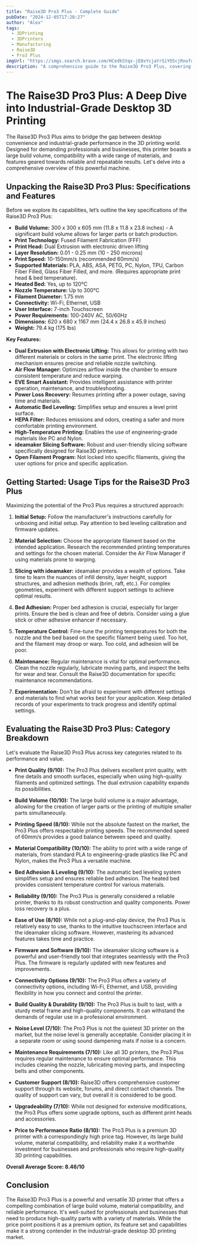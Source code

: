 ```yaml
---
title: "Raise3D Pro3 Plus - Complete Guide"
pubDate: "2024-12-05T17:28:27"
author: "Alex"
tags:
  - 3DPrinting
  - 3DPrinters
  - Manufacturing
  - Raise3D
  - Pro3 Plus
imgUrl: "https://imgs.search.brave.com/HCedkStqx-jE0xYcjaYrSiYO5cjRnofuEF8lLhTxsyg/rs:fit:860:0:0:0/g:ce/aHR0cHM6Ly9jZG4u/aWRlYWxvLmNvbS9m/b2xkZXIvUHJvZHVj/dC8yMDE3NjQvNS8y/MDE3NjQ1NjAvczFf/cHJvZHVrdGJpbGRf/bWF4L3JhaXNlM2Qt/cHJvMy1wbHVzLmpw/Zw"
description: "A comprehensive guide to the Raise3D Pro3 Plus, covering specifications, usage tips, and comparisons with similar products."
---
```


# The Raise3D Pro3 Plus: A Deep Dive into Industrial-Grade Desktop 3D Printing

The Raise3D Pro3 Plus aims to bridge the gap between desktop convenience and industrial-grade performance in the 3D printing world. Designed for demanding professionals and businesses, this printer boasts a large build volume, compatibility with a wide range of materials, and features geared towards reliable and repeatable results. Let's delve into a comprehensive overview of this powerful machine.

## Unpacking the Raise3D Pro3 Plus: Specifications and Features

Before we explore its capabilities, let’s outline the key specifications of the Raise3D Pro3 Plus:

*   **Build Volume:** 300 x 300 x 605 mm (11.8 x 11.8 x 23.8 inches) - A significant build volume allows for larger parts or batch production.
*   **Print Technology:** Fused Filament Fabrication (FFF)
*   **Print Head:** Dual Extrusion with electronic driven lifting
*   **Layer Resolution:** 0.01 - 0.25 mm (10 - 250 microns)
*   **Print Speed:** 10-150mm/s (recommended 60mm/s)
*   **Supported Materials:** PLA, ABS, ASA, PETG, PC, Nylon, TPU, Carbon Fiber Filled, Glass Fiber Filled, and more. (Requires appropriate print head & bed temperature).
*   **Heated Bed:** Yes, up to 120°C
*   **Nozzle Temperature:** Up to 300°C
*   **Filament Diameter:** 1.75 mm
*   **Connectivity:** Wi-Fi, Ethernet, USB
*   **User Interface:** 7-inch Touchscreen
*   **Power Requirements:** 100-240V AC, 50/60Hz
*   **Dimensions:** 620 x 680 x 1167 mm (24.4 x 26.8 x 45.9 inches)
*   **Weight:** 79.4 kg (175 lbs)

**Key Features:**

*   **Dual Extrusion with Electronic Lifting:** This allows for printing with two different materials or colors in the same print. The electronic lifting mechanism ensures precise and reliable nozzle switching.
*   **Air Flow Manager:** Optimizes airflow inside the chamber to ensure consistent temperature and reduce warping.
*   **EVE Smart Assistant:** Provides intelligent assistance with printer operation, maintenance, and troubleshooting.
*   **Power Loss Recovery:** Resumes printing after a power outage, saving time and materials.
*   **Automatic Bed Leveling:** Simplifies setup and ensures a level print surface.
*   **HEPA Filter:** Reduces emissions and odors, creating a safer and more comfortable printing environment.
*   **High-Temperature Printing:** Enables the use of engineering-grade materials like PC and Nylon.
*   **ideamaker Slicing Software:** Robust and user-friendly slicing software specifically designed for Raise3D printers.
*   **Open Filament Program:** Not locked into specific filaments, giving the user options for price and specific application.

## Getting Started: Usage Tips for the Raise3D Pro3 Plus

Maximizing the potential of the Pro3 Plus requires a structured approach:

1.  **Initial Setup:** Follow the manufacturer's instructions carefully for unboxing and initial setup. Pay attention to bed leveling calibration and firmware updates.

2.  **Material Selection:** Choose the appropriate filament based on the intended application. Research the recommended printing temperatures and settings for the chosen material. Consider the Air Flow Manager if using materials prone to warping.

3.  **Slicing with ideamaker:** ideamaker provides a wealth of options. Take time to learn the nuances of infill density, layer height, support structures, and adhesion methods (brim, raft, etc.). For complex geometries, experiment with different support settings to achieve optimal results.

4.  **Bed Adhesion:** Proper bed adhesion is crucial, especially for larger prints. Ensure the bed is clean and free of debris. Consider using a glue stick or other adhesive enhancer if necessary.

5.  **Temperature Control:** Fine-tune the printing temperatures for both the nozzle and the bed based on the specific filament being used. Too hot, and the filament may droop or warp. Too cold, and adhesion will be poor.

6.  **Maintenance:** Regular maintenance is vital for optimal performance. Clean the nozzle regularly, lubricate moving parts, and inspect the belts for wear and tear. Consult the Raise3D documentation for specific maintenance recommendations.

7.  **Experimentation:** Don't be afraid to experiment with different settings and materials to find what works best for your application. Keep detailed records of your experiments to track progress and identify optimal settings.

## Evaluating the Raise3D Pro3 Plus: Category Breakdown

Let's evaluate the Raise3D Pro3 Plus across key categories related to its performance and value.

*   **Print Quality (9/10):** The Pro3 Plus delivers excellent print quality, with fine details and smooth surfaces, especially when using high-quality filaments and optimized settings. The dual extrusion capability expands its possibilities.

*   **Build Volume (10/10):** The large build volume is a major advantage, allowing for the creation of larger parts or the printing of multiple smaller parts simultaneously.

*   **Printing Speed (8/10):** While not the absolute fastest on the market, the Pro3 Plus offers respectable printing speeds. The recommended speed of 60mm/s provides a good balance between speed and quality.

*   **Material Compatibility (10/10):** The ability to print with a wide range of materials, from standard PLA to engineering-grade plastics like PC and Nylon, makes the Pro3 Plus a versatile machine.

*   **Bed Adhesion & Leveling (9/10):** The automatic bed leveling system simplifies setup and ensures reliable bed adhesion. The heated bed provides consistent temperature control for various materials.

*   **Reliability (9/10):** The Pro3 Plus is generally considered a reliable printer, thanks to its robust construction and quality components. Power loss recovery is a plus.

*   **Ease of Use (8/10):** While not a plug-and-play device, the Pro3 Plus is relatively easy to use, thanks to the intuitive touchscreen interface and the ideamaker slicing software. However, mastering its advanced features takes time and practice.

*   **Firmware and Software (9/10):** The ideamaker slicing software is a powerful and user-friendly tool that integrates seamlessly with the Pro3 Plus. The firmware is regularly updated with new features and improvements.

*   **Connectivity Options (9/10):** The Pro3 Plus offers a variety of connectivity options, including Wi-Fi, Ethernet, and USB, providing flexibility in how you connect and control the printer.

*   **Build Quality & Durability (9/10):** The Pro3 Plus is built to last, with a sturdy metal frame and high-quality components. It can withstand the demands of regular use in a professional environment.

*   **Noise Level (7/10):** The Pro3 Plus is not the quietest 3D printer on the market, but the noise level is generally acceptable. Consider placing it in a separate room or using sound dampening mats if noise is a concern.

*   **Maintenance Requirements (7/10):** Like all 3D printers, the Pro3 Plus requires regular maintenance to ensure optimal performance. This includes cleaning the nozzle, lubricating moving parts, and inspecting belts and other components.

*   **Customer Support (8/10):** Raise3D offers comprehensive customer support through its website, forums, and direct contact channels. The quality of support can vary, but overall it is considered to be good.

*   **Upgradeability (7/10):** While not designed for extensive modifications, the Pro3 Plus offers some upgrade options, such as different print heads and accessories.

*   **Price to Performance Ratio (8/10):** The Pro3 Plus is a premium 3D printer with a correspondingly high price tag. However, its large build volume, material compatibility, and reliability make it a worthwhile investment for businesses and professionals who require high-quality 3D printing capabilities.

**Overall Average Score: 8.46/10**

## Conclusion

The Raise3D Pro3 Plus is a powerful and versatile 3D printer that offers a compelling combination of large build volume, material compatibility, and reliable performance. It's well-suited for professionals and businesses that need to produce high-quality parts with a variety of materials. While the price point positions it as a premium option, its feature set and capabilities make it a strong contender in the industrial-grade desktop 3D printing market.
